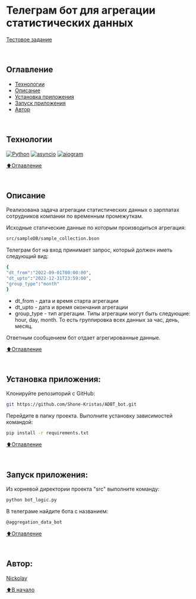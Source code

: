 # Телеграм бот для агрегации статистических данных

[Тестовое задание](https://docs.google.com/document/d/14DcCb6Pj3PNsFqJzaS_hAhyePqRXF6uvmTzobp_G8PM/edit)

<br>

## Оглавление
- [Технологии](#технологии)
- [Описание](#описание)
- [Установка приложения](#установка-приложения)
- [Запуск приложения](#запуск-приложения)
- [Автор](#автор)

<br>

## Технологии

[![Python](https://img.shields.io/badge/python-3.11-blue?logo=python)](https://www.python.org/)
[![asyncio](https://img.shields.io/badge/-asyncio-464646?logo=asyncio)](https://docs.python.org/3/library/asyncio.html)
[![aiogram](https://img.shields.io/badge/-aiogram-464646?logo=aiogram)](https://docs.aiogram.dev/en/latest/)


[⬆️Оглавление](#оглавление)

<br>

## Описание

Реализована задача агрегации статистических данных о зарплатах сотрудников компании по 
временным промежуткам. 

Исходные статические данные по которым производиться агрегация:
```bash
src/sampleDB/sample_collection.bson
```

Телеграм бот на вход принимает запрос, который должен иметь следующий вид:
```bash
{
"dt_from":"2022-09-01T00:00:00",
"dt_upto":"2022-12-31T23:59:00",
"group_type":"month"
}
```
* dt_from - дата и время старта агрегации
* dt_upto - дата и время окончания агрегации
* group_type - тип агрегации. Типы агрегации могут быть следующие: hour, day, month. То есть группировка всех данных за час, день, месяц.

Ответным сообщением бот отдает агрегированные данные.

[⬆️Оглавление](#оглавление)

<br>

## Установка приложения:

Клонируйте репозиторий с GitHub:

```bash
git https://github.com/Shone-Kristas/ADBT_bot.git
```
Перейдите в папку проекта.
Выполните установку зависимостей командой:

```bash
pip install -r requirements.txt
```

[⬆️Оглавление](#оглавление)

<br>

## Запуск приложения:

Из корневой директории проекта "src" выполните команду:

```bash
python bot_logic.py
```
В телеграме найдите бота с названием:

```bash
@aggregation_data_bot
```

[⬆️Оглавление](#оглавление)

<br>

## Автор:
[Nickolay](https://github.com/Shone-Kristas)

[⬆️В начало](#Сервис-поиска-ближайших-машин-для-перевозки-грузов)